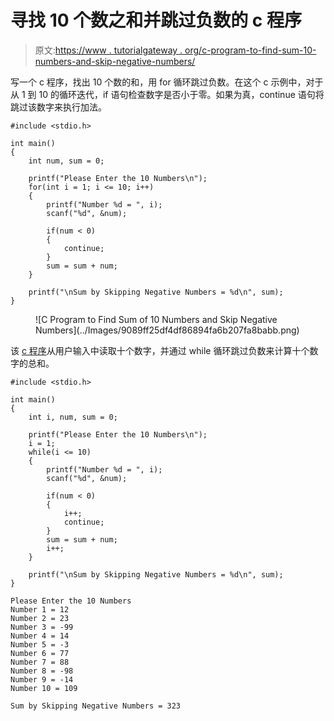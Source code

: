 # 寻找 10 个数之和并跳过负数的 c 程序

> 原文:[https://www . tutorialgateway . org/c-program-to-find-sum-10-numbers-and-skip-negative-numbers/](https://www.tutorialgateway.org/c-program-to-find-sum-of-10-numbers-and-skip-negative-numbers/)

写一个 c 程序，找出 10 个数的和，用 for 循环跳过负数。在这个 c 示例中，对于从 1 到 10 的循环迭代，if 语句检查数字是否小于零。如果为真，continue 语句将跳过该数字来执行加法。

```
#include <stdio.h>

int main()
{   
    int num, sum = 0;

    printf("Please Enter the 10 Numbers\n");
    for(int i = 1; i <= 10; i++)
    {
        printf("Number %d = ", i);
        scanf("%d", &num);

        if(num < 0)
        {
            continue;
        }
        sum = sum + num;
    }

    printf("\nSum by Skipping Negative Numbers = %d\n", sum); 
}
```

<figure class="wp-block-image size-large">![C Program to Find Sum of 10 Numbers and Skip Negative Numbers](../Images/9089ff25df4df86894fa6b207fa8babb.png)</figure>

该 [c 程序](https://www.tutorialgateway.org/c-programming-examples/)从用户输入中读取十个数字，并通过 while 循环跳过负数来计算十个数字的总和。

```
#include <stdio.h>

int main()
{   
    int i, num, sum = 0;

    printf("Please Enter the 10 Numbers\n");
    i = 1; 
    while(i <= 10)
    {
        printf("Number %d = ", i);
        scanf("%d", &num);

        if(num < 0)
        {
            i++;
            continue;
        }
        sum = sum + num;
        i++;
    }

    printf("\nSum by Skipping Negative Numbers = %d\n", sum); 
}
```

```
Please Enter the 10 Numbers
Number 1 = 12
Number 2 = 23
Number 3 = -99
Number 4 = 14
Number 5 = -3
Number 6 = 77
Number 7 = 88
Number 8 = -98
Number 9 = -14
Number 10 = 109

Sum by Skipping Negative Numbers = 323
```